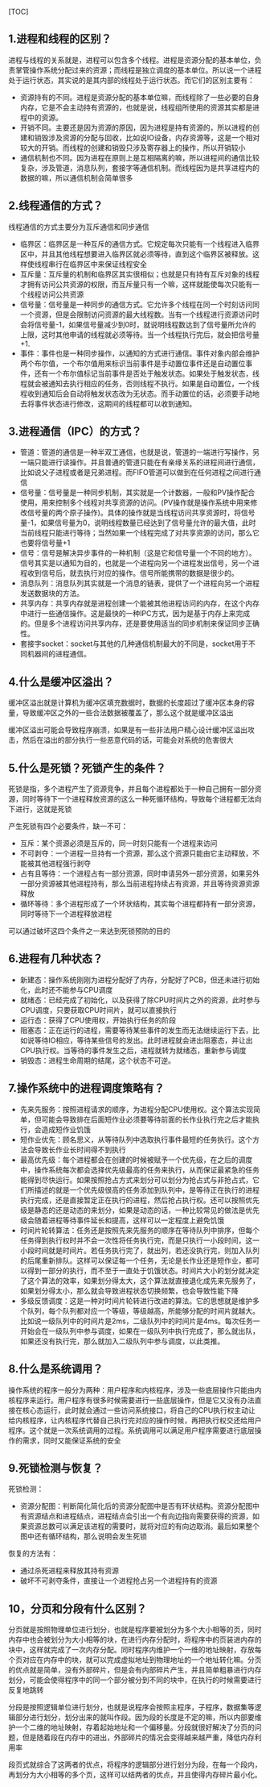 [TOC]

## 1.进程和线程的区别？

进程与线程的关系就是，进程可以包含多个线程。进程是资源分配的基本单位，负责掌管操作系统分配过来的资源；而线程是独立调度的基本单位。所以说一个进程处于运行状态，其实说的是其内部的线程处于运行状态。而它们的区别主要有：

- 资源持有的不同。进程是资源分配的基本单位嘛，而线程除了一些必要的自身内存，它是不会主动持有资源的，也就是说，线程组所使用的资源其实都是进程中的资源。
- 开销不同。主要还是因为资源的原因，因为进程是持有资源的，所以进程的创建和销毁涉及资源的分配与回收，比如说IO设备，内存资源等，这是一个相对较大的开销。而线程的创建和销毁只涉及寄存器上的操作，所以开销较小
- 通信机制也不同。因为进程在原则上是互相隔离的嘛，所以进程间的通信比较复杂，涉及管道，消息队列，套接字等通信机制。而线程因为是共享进程内的数据的嘛，所以通信机制会简单很多

## 2.线程通信的方式？

线程通信的方式主要分为互斥通信和同步通信

- 临界区：临界区是一种互斥的通信方式。它规定每次只能有一个线程进入临界区中，并且其他线程想要进入临界区就必须等待，直到这个临界区被释放。这样使线程串行在临界区中来保证线程安全
- 互斥量：互斥量的机制和临界区其实很相似；也就是只有持有互斥对象的线程才拥有访问公共资源的权限，而互斥量只有一个嘛，这样就能使每次只能有一个线程访问公共资源
- 信号量：信号量是一种同步的通信方式。它允许多个线程在同一个时刻访问同一个资源，但是会限制访问资源的最大线程数。当有一个线程进行资源访问时会将信号量-1，如果信号量减少到0时，就说明线程数达到了信号量所允许的上限，这时其他申请的线程就必须等待。当一个线程执行完后，就会把信号量+1.
- 事件：事件也是一种同步操作，以通知的方式进行通信。事件对象内部会维护两个布尔值，一个布尔值用来标识当前事件是手动置位事件还是自动置位事件，还有一个布尔值标记当前事件是否处于触发状态。如果处于触发状态，线程就会被通知去执行相应的任务，否则线程不执行。如果是自动置位，一个线程收到通知后会自动将触发状态改为无状态。而手动置位的话，必须要手动地去将事件状态进行修改，这期间的线程都可以收到通知。

## 3.进程通信（IPC）的方式？

- 管道：管道的通信是一种半双工通信，也就是说，管道的一端进行写操作，另一端只能进行读操作。并且普通的管道只能在有亲缘关系的进程间进行通信，比如说父子进程或者是兄弟进程。而FIFO管道可以做到在任何进程之间进行通信
- 信号量：信号量是一种同步机制，其实就是一个计数器，一般和PV操作配合使用，用来控制多个线程对共享资源的访问。(PV操作就是操作系统中用来修改信号量的两个原子操作)。具体的操作就是当线程访问共享资源时，将信号量-1，如果信号量为0，说明线程数量已经达到了信号量允许的最大值，此时当前线程只能进行等待；当然如果一个线程完成了对共享资源的访问，那么它也要将信号量+1
- 信号：信号是解决异步事件的一种机制（这是它和信号量一个不同的地方）。信号其实是以通知为目的，也就是一个进程向另一个进程发出信号，另一个进程收到信号后，就去执行对应的操作。信号所能携带的数据是很少的。
- 消息队列：消息队列其实就是一个消息的链表，提供了一个进程向另一个进程发送数据块的方法。
- 共享内存：共享内存就是进程创建一个能被其他进程访问的内存，在这个内存中进行一些通信操作。这是最快的一种IPC方式，因为是基于内存上来完成的。但是多个进程访问共享内存，还是要使用适当的同步机制来保证同步正确性。
- 套接字socket：socket与其他的几种通信机制最大的不同是，socket用于不同机器间的进程通信。

## 4.什么是缓冲区溢出？

缓冲区溢出就是计算机为缓冲区填充数据时，数据的长度超过了缓冲区本身的容量，导致缓冲区之外的一些合法数据被覆盖了，那么这个就是缓冲区溢出

缓冲区溢出可能会导致程序崩溃，如果是有一些非法用户精心设计缓冲区溢出攻击，然后在溢出的部分执行一些恶意代码的话，可能会对系统的危害很大

## 5.什么是死锁？死锁产生的条件？

死锁是指，多个进程产生了资源竞争，并且每个进程都处于一种自己拥有一部分资源，同时等待下一个进程释放资源的这么一种死循环结构，导致每个进程都无法向下进行，这就是死锁

产生死锁有四个必要条件，缺一不可：

- 互斥：某个资源必须是互斥的，同一时刻只能有一个进程来访问
- 不可剥夺：一个进程一旦持有一个资源，那么这个资源只能由它主动释放，不能被其他进程强行剥夺
- 占有且等待：一个进程占有一部分资源，同时申请另外一部分资源，如果另外一部分资源被其他进程持有，那么当前进程持续占有资源，并且等待资源资源释放
- 循环等待：多个进程形成了一个环状结构，其实每个进程都持有一部分资源，同时等待下一个进程释放进程

可以通过破坏这四个条件之一来达到死锁预防的目的

## 6.进程有几种状态？

- 新建态：操作系统刚刚为进程分配好了内存，分配好了PCB，但还未进行初始化，此时还不能参与CPU调度
- 就绪态：已经完成了初始化，以及获得了除CPU时间片之外的资源，此时参与CPU调度，只要获取CPU时间片，就可以直接执行
- 运行态：获得了CPU使用权，开始执行任务的阶段
- 阻塞态：正在运行的进程，需要等待某些事件的发生而无法继续运行下去，比如说等待IO相应，等待某些信号的发出。此时进程就会进出阻塞态，并让出CPU执行权。当等待的事件发生之后，进程就转为就绪态，重新参与调度
- 销毁态：进程生命周期的结尾，这个状态不可逆。

## 7.操作系统中的进程调度策略有？

- 先来先服务：按照进程请求的顺序，为进程分配CPU使用权。这个算法实现简单，但可能会导致排在后面短作业必须要等待前面的长作业执行完之后才能执行，会造成短作业饥饿
- 短作业优先：顾名思义，从等待队列中选取执行事件最短的任务执行。这个方法会导致长作业长时间得不到执行
- 最高优先级：每个进程都会在创建的时候被赋予一个优先级，在之后的调度中，操作系统每次都会选择优先级最高的任务来执行，从而保证最紧急的任务能得到尽快运行。如果按照抢占方式来划分可以划分为抢占式与非抢占式，它们所描述的就是一个优先级很高的任务添加到队列中，是等待正在执行的进程执行完成，还是直接暂定正在执行的进程，然后抢占执行权。还可以按照优先级是静态的还是动态的来划分，如果是动态的话，一种比较常见的做法是优先级会随着进程等待事件延长和提高，这样可以一定程度上避免饥饿
- 时间片轮转算法：任务还是按照先来先服务的顺序在等待队列中排序，但每个任务得到执行权时并不会一次性将任务执行完，而是只执行一小段时间，这一小段时间就是时间片。若任务执行完了，就出列，若还没执行完，则加入队列的后尾重新排队。这样可以保证每一个任务，无论是长作业还是短作业，都可以得到一部分的执行，而不至于一直处于饥饿状态。时间片大小的划分就决定了这个算法的效率，如果划分得太大，这个算法就直接退化成先来先服务了，如果划分得太小，那么就会导致进程状态切换频繁，也会导致性能下降
- 多级反馈调度：这是一种对时间片轮转进行改进的算法。它的思想就是维护多个队列，每个队列都对应一个等级，等级越高，所能够分配的时间片就越大。比如说一级队列中的时间片是2ms，二级队列中的时间片是4ms。每次任务一开始会在一级队列中参与调度，如果在一级队列中执行完成了，那么就出队，如果还没有执行完，那么就加入二级队列中参与调度，以此类推。

## 8.什么是系统调用？

操作系统的程序一般分为两种：用户程序和内核程序，涉及一些底层操作只能由内核程序来运行。用户程序有很多时候需要进行一些底层操作，但是它又没有办法直接在核心态运行，此时就会通过一些访问系统接口，将自己的CPU执行权主动让给内核程序，让内核程序代替自己执行完对应的操作时候，再把执行权交还给用户程序。这个就是一次系统调用的过程。系统调用可以满足用户程序需要进行底层操作的需求，同时又能保证系统的安全

## 9.死锁检测与恢复？

死锁检测：

- 资源分配图：判断简化简化后的资源分配图中是否有环状结构。资源分配图中有资源结点和进程结点，进程结点会引出一个有向边指向需要获得的资源，如果资源总数可以满足该进程的需要时，就将对应的有向边取消。最后如果整个图中还有循环结构，那么说明会发生死锁

恢复的方法有：

- 通过杀死进程来释放其持有资源
- 破坏不可剥夺条件，直接让一个进程抢占另一个进程持有的资源

## 10，分页和分段有什么区别？

分页就是按照物理单位进行划分，也就是程序要被划分为多个大小相等的页，同时内存中也会被划分为大小相等的块，在进行内存分配时，将程序中的页装进内存的块中，这样就完成了一次内存分配。同时程序内维护一个一维的地址映射，存放每个页对应在内存中的块，就可以完成虚拟地址到物理地址的一个地址转化嘛。分页的优点就是简单，没有外部碎片，但是会有内部碎片产生，并且简单粗暴进行内存划分，可能会使得程序中的同一个部分被分到不同的块中，在执行的时候需要进行反复地跳转

分段是按照逻辑单位进行划分，也就是说程序会按照主程序，子程序，数据集等逻辑部分进行划分，划分出来的就叫作段。因为段的长度是不定的嘛，所以内部要维护一个二维的地址映射，存着起始地址和一个偏移量。分段就很好解决了分页的问题，但是随着段在内存中的进出，外部碎片的情况会变得越来越严重，降低内存利用率

段页式就综合了这两者的优点，将程序的逻辑部分进行划分为段，在每一个段内，再划分为大小相等的多个页，这样可以结两者的优点，并且使得内存碎片最小化。


